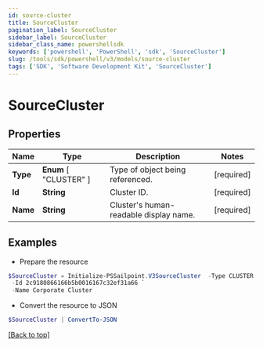 ```yaml
---
id: source-cluster
title: SourceCluster
pagination_label: SourceCluster
sidebar_label: SourceCluster
sidebar_class_name: powershellsdk
keywords: ['powershell', 'PowerShell', 'sdk', 'SourceCluster'] 
slug: /tools/sdk/powershell/v3/models/source-cluster
tags: ['SDK', 'Software Development Kit', 'SourceCluster']
---
```



# SourceCluster

## Properties

Name | Type | Description | Notes
------------ | ------------- | ------------- | -------------
**Type** |   **Enum** [  "CLUSTER" ] | Type of object being referenced. | [required]
**Id** |  **String** | Cluster ID. | [required]
**Name** |  **String** | Cluster's human-readable display name. | [required]

## Examples

- Prepare the resource
```powershell
$SourceCluster = Initialize-PSSailpoint.V3SourceCluster  -Type CLUSTER `
 -Id 2c9180866166b5b0016167c32ef31a66 `
 -Name Corporate Cluster
```

- Convert the resource to JSON
```powershell
$SourceCluster | ConvertTo-JSON
```


[[Back to top]](#) 

